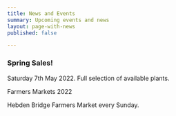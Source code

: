 ```yaml
---
title: News and Events
summary: Upcoming events and news
layout: page-with-news
published: false

---
```

### Spring Sales!

Saturday 7th May 2022. Full selection of available plants.  
  
Farmers Markets 2022

Hebden Bridge Farmers Market every Sunday.
